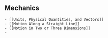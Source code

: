 ## Mechanics
	- [[Units, Physical Quantities, and Vectors]]
	- [[Motion Along a Straight Line]]
	- [[Motion in Two or Three Dimensions]]
	-